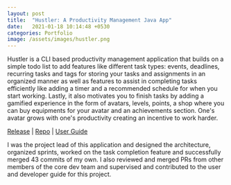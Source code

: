```yaml
---
layout: post
title:  "Hustler: A Productivity Management Java App"
date:   2021-01-18 10:14:48 +0530
categories: Portfolio
image: /assets/images/hustler.png
---
```


Hustler is a CLI based productivity management application that builds on a simple
todo list to add features like different task types: events, deadlines, recurring
tasks and tags for storing your tasks and assignments in an organized manner
as well as features to assist in completing tasks efficiently like adding
a timer and a recommended schedule for when you start working. Lastly, it also
motivates you to finish tasks by adding a gamified experience in the form of
avatars, levels, points, a shop where you can buy equipments for your avatar and an achievements
section. One's avatar grows with one's productivity creating an incentive to work harder.

[Release](https://github.com/AY1920S1-CS2113T-T09-1/main/releases/tag/v1.4) |
[Repo](https://github.com/AY1920S1-CS2113T-T09-1/main) | [User
Guide](https://github.com/AY1920S1-CS2113T-T09-1/main/blob/master/docs/UserGuide.adoc)

I was the project lead of this application and designed the architecture, organized
sprints, worked on the task completion feature and successfully merged 43 commits of my own.
I also reviewed and merged PRs from other members of the core dev team and supervised
and contributed to the user and developer guide for this project.
